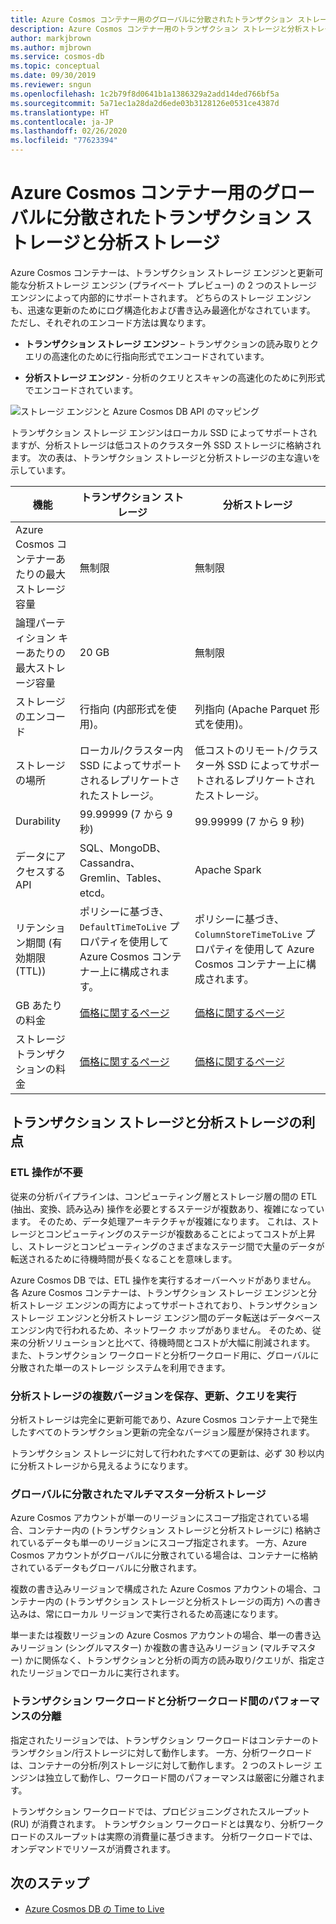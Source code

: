 ```yaml
---
title: Azure Cosmos コンテナー用のグローバルに分散されたトランザクション ストレージと分析ストレージ (プライベート プレビュー)
description: Azure Cosmos コンテナー用のトランザクション ストレージと分析ストレージの概要と、その構成オプションについて説明します。
author: markjbrown
ms.author: mjbrown
ms.service: cosmos-db
ms.topic: conceptual
ms.date: 09/30/2019
ms.reviewer: sngun
ms.openlocfilehash: 1c2b79f8d0641b1a1386329a2add14ded766bf5a
ms.sourcegitcommit: 5a71ec1a28da2d6ede03b3128126e0531ce4387d
ms.translationtype: HT
ms.contentlocale: ja-JP
ms.lasthandoff: 02/26/2020
ms.locfileid: "77623394"
---
```

# <a name="globally-distributed-transactional-and-analytical-storage-for-azure-cosmos-containers"></a>Azure Cosmos コンテナー用のグローバルに分散されたトランザクション ストレージと分析ストレージ

Azure Cosmos コンテナーは、トランザクション ストレージ エンジンと更新可能な分析ストレージ エンジン (プライベート プレビュー) の 2 つのストレージ エンジンによって内部的にサポートされます。 どちらのストレージ エンジンも、迅速な更新のためにログ構造化および書き込み最適化がなされています。 ただし、それぞれのエンコード方法は異なります。

* **トランザクション ストレージ エンジン** – トランザクションの読み取りとクエリの高速化のために行指向形式でエンコードされています。

* **分析ストレージ エンジン** - 分析のクエリとスキャンの高速化のために列形式でエンコードされています。

![ストレージ エンジンと Azure Cosmos DB API のマッピング](./media/globally-distributed-transactional-analytical-storage/storage-engines-api-mapping.png)

トランザクション ストレージ エンジンはローカル SSD によってサポートされますが、分析ストレージは低コストのクラスター外 SSD ストレージに格納されます。 次の表は、トランザクション ストレージと分析ストレージの主な違いを示しています。


|機能  |トランザクション ストレージ  |分析ストレージ |
|---------|---------|---------|
|Azure Cosmos コンテナーあたりの最大ストレージ容量 |   無制限      |    無制限     |
|論理パーティション キーあたりの最大ストレージ容量   |   20 GB      |   無制限      |
|ストレージのエンコード  |   行指向 (内部形式を使用)。   |   列指向 (Apache Parquet 形式を使用)。 |
|ストレージの場所 |   ローカル/クラスター内 SSD によってサポートされるレプリケートされたストレージ。 |  低コストのリモート/クラスター外 SSD によってサポートされるレプリケートされたストレージ。       |
|Durability  |    99.99999 (7 から 9 秒)     |  99.99999 (7 から 9 秒)       |
|データにアクセスする API  |   SQL、MongoDB、Cassandra、Gremlin、Tables、etcd。       | Apache Spark         |
|リテンション期間 (有効期限 (TTL))   |  ポリシーに基づき、`DefaultTimeToLive` プロパティを使用して Azure Cosmos コンテナー上に構成されます。       |   ポリシーに基づき、`ColumnStoreTimeToLive` プロパティを使用して Azure Cosmos コンテナー上に構成されます。      |
|GB あたりの料金    |   [価格に関するページ](https://azure.microsoft.com/pricing/details/cosmos-db/)     |   [価格に関するページ](https://azure.microsoft.com/pricing/details/cosmos-db/)        |
|ストレージ トランザクションの料金    |  [価格に関するページ](https://azure.microsoft.com/pricing/details/cosmos-db/)         |   [価格に関するページ](https://azure.microsoft.com/pricing/details/cosmos-db/)        |

## <a name="benefits-of-transactional-and-analytical-storage"></a>トランザクション ストレージと分析ストレージの利点

### <a name="no-etl-operations"></a>ETL 操作が不要

従来の分析パイプラインは、コンピューティング層とストレージ層の間の ETL (抽出、変換、読み込み) 操作を必要とするステージが複数あり、複雑になっています。 そのため、データ処理アーキテクチャが複雑になります。 これは、ストレージとコンピューティングのステージが複数あることによってコストが上昇し、ストレージとコンピューティングのさまざまなステージ間で大量のデータが転送されるために待機時間が長くなることを意味します。  

Azure Cosmos DB では、ETL 操作を実行するオーバーヘッドがありません。 各 Azure Cosmos コンテナーは、トランザクション ストレージ エンジンと分析ストレージ エンジンの両方によってサポートされており、トランザクション ストレージ エンジンと分析ストレージ エンジン間のデータ転送はデータベース エンジン内で行われるため、ネットワーク ホップがありません。 そのため、従来の分析ソリューションと比べて、待機時間とコストが大幅に削減されます。 また、トランザクション ワークロードと分析ワークロード用に、グローバルに分散された単一のストレージ システムを利用できます。  

### <a name="store-multiple-versions-update-and-query-the-analytical-storage"></a>分析ストレージの複数バージョンを保存、更新、クエリを実行

分析ストレージは完全に更新可能であり、Azure Cosmos コンテナー上で発生したすべてのトランザクション更新の完全なバージョン履歴が保持されます。

トランザクション ストレージに対して行われたすべての更新は、必ず 30 秒以内に分析ストレージから見えるようになります。 

### <a name="globally-distributed-multi-master-analytical-storage"></a>グローバルに分散されたマルチマスター分析ストレージ

Azure Cosmos アカウントが単一のリージョンにスコープ指定されている場合、コンテナー内の (トランザクション ストレージと分析ストレージに) 格納されているデータも単一のリージョンにスコープ指定されます。 一方、Azure Cosmos アカウントがグローバルに分散されている場合は、コンテナーに格納されているデータもグローバルに分散されます。

複数の書き込みリージョンで構成された Azure Cosmos アカウントの場合、コンテナー内の (トランザクション ストレージと分析ストレージの両方) への書き込みは、常にローカル リージョンで実行されるため高速になります。

単一または複数リージョンの Azure Cosmos アカウントの場合、単一の書き込みリージョン (シングルマスター) か複数の書き込みリージョン (マルチマスター) かに関係なく、トランザクションと分析の両方の読み取り/クエリが、指定されたリージョンでローカルに実行されます。

### <a name="performance-isolation-between-transactional-and-analytical-workloads"></a>トランザクション ワークロードと分析ワークロード間のパフォーマンスの分離

指定されたリージョンでは、トランザクション ワークロードはコンテナーのトランザクション/行ストレージに対して動作します。 一方、分析ワークロードは、コンテナーの分析/列ストレージに対して動作します。 2 つのストレージ エンジンは独立して動作し、ワークロード間のパフォーマンスは厳密に分離されます。

トランザクション ワークロードでは、プロビジョニングされたスループット (RU) が消費されます。 トランザクション ワークロードとは異なり、分析ワークロードのスループットは実際の消費量に基づきます。 分析ワークロードでは、オンデマンドでリソースが消費されます。

## <a name="next-steps"></a>次のステップ

* [Azure Cosmos DB の Time to Live](time-to-live.md)
